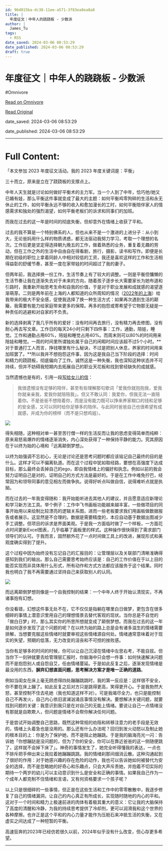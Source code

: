 ```yaml
---
id: 96d015ba-dc38-11ee-a571-3f83ea8ea8a8
title: |
  年度征文｜中年人的跷跷板 - 少数派
author: |
  James_Tu
tags:
  - RSS
date_saved: 2024-03-06 08:53:29
date_published: 2024-03-06 08:53:29
draft: true
---
```


# 年度征文｜中年人的跷跷板 - 少数派
#Omnivore

[Read on Omnivore](https://omnivore.app/me/-18e171ab4c8)

[Read Original](https://sspai.com/post/86983)

date_saved: 2024-03-06 08:53:29

date_published: 2024-03-06 08:53:29

--- 

# Full Content: 

「本文参加 2023 年度征文活动。我的 2023 年度关键词是：平衡」

三十而立，原来是立在了跷跷板的支撑点上。

中年人天生就是讨论如何做好平衡术的主力军。当一个人到了中年，恰巧他/她又已婚有娃，那么平衡这件事就变成了最大的主题：如何平衡鸡零狗碎的生活和永无休止的工作，如何平衡永远不够的收入和愈加漫长的工时，如何平衡陪伴家人的情感需求和独处的强烈渴望，如何平衡老板们的诉求和同事们的加班。

而我在过去的这一年是时间的彻底失衡，但却意外在情绪上收获了平和。

过去的我不算是一个特别佛系的人，但也从来不是一个激进的上进分子：从小到大，无论爸妈用什么样的物质诱惑，都无法驱动我努力学习，考取一个理想的名次。工作后更是坚定得选择朝九晚五的工作，做着熟悉的业务，重复着无趣的劳动，但在工作之外的生活中自由自在得看剧，旅行，摄影，读书和写作。即便是长期在初级的职位上拿着同龄人中相对较低的工资，我还是喜欢这样的工作和生活相得益彰的舒缓节奏，甚至一度在家带娃的时间超过了我的妻子。

但两年前，我选择换一份工作，生活节奏上有了较大的调整。一则是平衡但慵懒的生活节奏让我在逐渐失去对于未来的方向，随着孩子逐步长大需要家长为她布道和引路时，我重新开始思考生命和自我的价值，于是对于职业发展和成就感的渴望逐渐萌芽。二则是两年前在上海的人都知道的众所周知的情况（[2022年的上海](https://mp.weixin.qq.com/s/RyC-xFczkThJXQz8E4QN4w)）给我带来的极大不安全感，促使我选择了换一种生活方式：如果再次遇到生活的颠簸，我需要有能力给家庭带来更多的保障。再多的抱怨或寄希望于它物那无疑是一种责任的逃避和对自家的不负责。

新的选择剥离了我几乎所有的爱好：没有时间再去旅行，没有精力再去修图，没有耐心再去写文章。工作日的每天24小时只剩下四件事：工作，通勤，陪娃，睡觉。工作和通勤占用60%，陪娃和睡觉占用40%。而周末则可以80%的时间用来陪娃和睡觉。一周的时间里所谓独处属于自己的闲暇时间应该超不过5个小时。**对于普通打工人而言，挣钱哪里有什么秘诀，不过是把别人休息，养家的时间用来加班罢了。**所以我并不想抱怨这件事，因为这是我自己当下阶段的选择：时间和精力的跷跷板，彻底偏向了工作。诚然这是一种失衡，我也深知这种状态并不可持续，但并不妨碍我短期内去拓展自己的职业天花板和找到曾经缺失的成就感。

当然遗憾也是有的，引用一段[写给女儿的信](https://mp.weixin.qq.com/s/XNYswuk36L3l-7cJ1RhWNw)：

> 我很遗憾没有足够的陪伴，甚至有些理解那句歌词「爱我你就抱抱我，爱我你就亲亲我，爱我你就陪陪我」。但又不敢认同：我爱你，但我无法一直陪着你。不是爸爸不想陪着你，而是没有能力既可以挣来养家糊口的钱和足够的安全感，又可以同时给你足够多的陪伴。与此同时爸爸自己也很希望有成就感，并成为你的榜样（而不是只想鸡娃）。

![](https://proxy-prod.omnivore-image-cache.app/0x0,s-_-T9n9SyeXpf1-r9qX79jLo3n4hzKCayCUaUg6MaBs/https://cdn.sspai.com/2024/03/06/851c0351ad3328c137adbd8d686ab6bd.png)

得失相随，这种相对单一甚至苦行僧一样的生活反而让我的思虑变得简单而纯粹：原来易怒易爆炸的情绪逐渐消失，内心深处获得了一种保持平静的能力。究其原因在于以终为始的心境和「远离颠倒梦想」。

以终为始强调不忘初心，无论是讨论还是思考问题时都应该铭记自己最终的目的是什么。这样才可以不偏离轨道。而在这个过程中犹如取经路，要想在高强度下达成目标，那么最终会丢掉自己的ego，即自我情绪上的偏好和执念。例如以前的我会努力证明自己是对的，证明自己的方式方法是最好的。于是在工作中难免拧巴，经常因为和领导同事的意见相左而做争执。说得好听点叫做自信，说得难听点就是执拗。

而在过去的一年我变得随和：我开始能听进去其他人的建议，并且愿意适应新理论和学习新方法工具。举个例子：工作中飞书画板功能越来越丰富，一些做项目的同事开始用以来绘制比较漂亮的逻辑关系图，进而一些老板要求我们用画板做数据报告或者展示。这显然是不合理的。数据是需要精度的，本应自动基于数据出图减少手工调整。但项目的诉求是界面美观。于是我一方面临时做了一个样板，一方面花点时间更新Excel图表，几乎临摹了画板里的样式。这种操作很快得到了需求部门领导们的认可。于我而言，固然额外花了一点时间做工具上的改进，展现形式和美观度确实得到了提升。

这个过程中因为始终没有忘记自己的汇报目的：让管理层以及关联部门清晰准确得感知到我们的输出。那么自己需要思考始终应该是：自己的工作价值在于以上目的能否实现而非具体用什么形式，所有动作和方式方法都应该服务于这个结果。同时我也明白了我不再需要通过坚持自己来获取别人的认同。

![](https://proxy-prod.omnivore-image-cache.app/0x0,sbJL6QFzBJ0ANKiAwXDKu65Db6cV4fX3umwTkWwf4cfE/https://cdn.sspai.com/2024/03/06/76a0e1eee2de60697961f1e23f660f81.jpg)

而远离颠倒梦想则像是一个自我控制的结果：一个中年人终于开始认清现实，不再诸事抱有幻想。

你没看错，幻想这件事无处不在，它不仅仅是指躺在哪里白日做梦，更包含在很多细碎的事情上潜意识里用自己的理想情景去替代客观的现状。当你总是不自觉的「做白日梦」时，那么其实你的所思所想就变成了颠倒梦想。而我在过去的这一年是如何逐步发现了这个问题的呢？在以终为始的路上总是会有诸多滋生的情绪需要排解，当想要克服这些情绪时就要审视这些情绪源自何处。情绪通常意味着对于现实的失望，预期的低落，无力改变的沮丧和不可控的挫败感。

当你有足够多的时间的时候，你可以让自己沉浸在情绪中左思右考，不能自拔。但当你下一刻钟就要去给管理层汇报时，你脑海中只会想一件事：如何快速解决问题而不是抱怨别人或自怨自艾，任由情绪蔓延。于是如此反复之后，逐渐发现情绪是最没用的东西，**摒弃幻想直面问题，思考解决方案才是唯一正确的道路**。

例如当闺女在床上毫无顾虑得四处蹦蹦跳跳时，我的第一反应是：这样很不安全，你不要在床上蹦了。如此反复之后对方只是跳得更高，笑得更开心。于是我勃然大怒，甚至控制不住去吼她（我也知道这样不对）。可是我竭尽全力，也只是能控制自己不再发火，自己内心依旧波澜汹涌且事情没有解决。要想解决关键问题，就要找到问题的关键：我意识到我只是在对自己的无能上情绪。要说让自己一点情绪没有那就是自欺欺人，但问题是情绪不会帮你解决任何问题。

于是尝试开始调整自己思路，既然这种常规的劝阻和转移注意力的老手段是无效的，情绪上头着急也是没用的。那么还有什么办法呢？回归到发火动怒以及制止她的根本目的上：你是为了保护她，而不是阻止她蹦跳。于是我的脑海亮光一闪：告诉她「你想蹦跶是没问题的，但为了你的安全，你可以在靠近爸爸的这一侧随便跳了，这样就不会掉下床了」。神奇的事情发生了，她完全听得懂我的表达，一点也不排斥把手伸出来让我拉着她蹦蹦跳跳。我的情绪刹那间烟消云散。这种沟通起到了很好的作用：对于她感兴趣的存在危险的动作，我也可以告诉她如何被替代为安全的选择，而不是忽略她的好奇心和乐趣点，只会大声斥责她，并抱着不切实际的期待一个两岁的幼儿可以主动意识到什么是安全和正确的事情。如果我自己作为一个成年人都克制不住情绪和言语，又有何资格要求一个孩子呢？

以上只是很细碎的一些事情，但正是在这些生活和工作中的零零散散中，我逐步修复了自己的情绪漏洞，让自己的内心真正有所成长，实现随时随地的内心的平和。这对于一个时间和精力上极速前进的肉体有着极其重大的意义：它让我的大脑保持了高度的清醒和冷静，为我的持续思考提供了冷却剂，更可以润滑我和这个世界的各种摩擦。也许正是这个平和的内心力量才能作为压舱石来冲抵生活的失衡，又在虚实之间达成了一种短暂的平衡。

高速狂奔的2023年已经仿若很久以前，2024年似乎没有什么改变，但心存更多希望。

---


